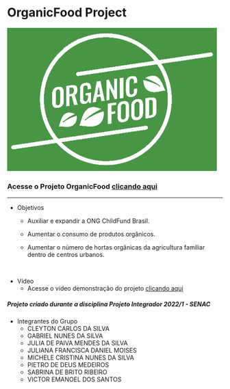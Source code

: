 # OrganicFood Project

![logo](https://raw.githubusercontent.com/JuliaMendes/organicFood/main/img/logo-verde.png)

### Acesse o Projeto OrganicFood [clicando aqui](https://isorganicfood.netlify.app/)
------------------------------

* Objetivos
  * Auxiliar e expandir a ONG ChildFund Brasil.
  
  * Aumentar o consumo de produtos orgânicos.
  
  * Aumentar o número de hortas orgânicas da agricultura familiar dentro de centros urbanos.
<br>

* Vídeo
  * Acesse o vídeo demonstração do projeto [clicando aqui](https://www.loom.com/share/55d8462708c844b58cc099beb62be225)
##### Projeto criado durante a disciplina _Projeto Integrador 2022/1 - SENAC_ 
* Integrantes do Grupo
  * CLEYTON CARLOS DA SILVA
  * GABRIEL NUNES DA SILVA
  * JULIA DE PAIVA MENDES DA SILVA
  * JULIANA FRANCISCA DANIEL MOISES
  * MICHELE CRISTINA NUNES DA SILVA
  * PIETRO DE DEUS MEDEIROS
  * SABRINA DE BRITO RIBEIRO
  * VICTOR EMANOEL DOS SANTOS
